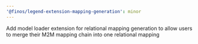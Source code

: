 ```yaml
---
'@finos/legend-extension-mapping-generation': minor
---
```


Add model loader extension for relational mapping generation to allow users to merge their M2M mapping chain into one relational mapping
